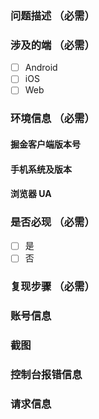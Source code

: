 <!--
为节省您的时间，方便我们定位问题以快速修复 BUG ，请按照以下模板尽量详细地描述您当前遇到的 BUG ，感谢您的配合。
-->

<!-- 把 "[ ]" 变为 "[x]" 即可勾选 -->

### 问题描述 （必需）



### 涉及的端 （必需）

- [ ] Android
- [ ] iOS
- [ ] Web

### 环境信息 （必需）

<!-- 只填写您当前遇到的 BUG 出现的端的信息 -->

#### 掘金客户端版本号



#### 手机系统及版本



#### 浏览器 UA

<!-- 访问 http://www.useragentstring.com/index.php 复制文本框中的信息 -->



### 是否必现 （必需）

- [ ] 是
- [ ] 否

### 复现步骤 （必需）



### 账号信息

<!-- 若 BUG 涉及到账号，请填写相关账号的用户名或个人主页地址 -->



### 截图

<!--
如不方便可暂时使用 http://jiantuku.com 快速上传
格式例子： ![](https://ooo.0o0.ooo/2017/06/28/59531b9f894da.png)
-->



### 控制台报错信息



### 请求信息

<!-- 为了您的账号安全请不要泄露请求中的 token 信息 -->


